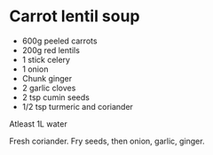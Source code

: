 # Carrot lentil soup

* 600g peeled carrots
* 200g red lentils
* 1 stick celery
* 1 onion
* Chunk ginger
* 2 garlic cloves
* 2 tsp cumin seeds
* 1/2 tsp turmeric and coriander

Atleast 1L water

Fresh coriander. Fry seeds, then onion, garlic, ginger.
